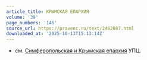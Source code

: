 ```yaml
---
article_title: КРЫМСКАЯ ЕПАРХИЯ
volume: '39'
page_numbers: '146'
source_url: https://pravenc.ru/text/2462087.html
downloaded_at: '2025-10-13T15:13:14Z'
---
```


- см. [Симферопольская и Крымская епархия](<https://pravenc.ru/text/Симферопольская и Крымская епархия.html>) УПЦ.
